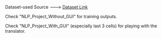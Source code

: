 Dataset-used Source --->  [Dataset Link](https://data.mendeley.com/datasets/6k97jty9xg/5)

Check "NLP_Project_Without_GUI" for training outputs.

Check "NLP_Project_With_GUI" (especially last 3 cells) for playing with the translator.
